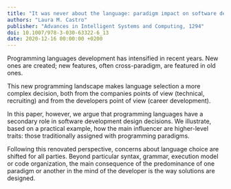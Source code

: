 ```yaml
---
title: "It was never about the language: paradigm impact on software design decisions"
authors: "Laura M. Castro"
publisher: "Advances in Intelligent Systems and Computing, 1294"
doi: 10.1007/978-3-030-63322-6_13
date: 2020-12-16 00:00:00 +0200
---
```

Programming languages development has intensified in recent years. New ones are created; new features, often cross-paradigm, are featured in old ones.

This new programming landscape makes language selection a more complex decision, both from the companies points of view (technical, recruiting) and from the developers point of view (career development).

In this paper, however, we argue that programming languages have a secondary role in software development design decisions. We illustrate, based on a practical example, how the main influencer are higher-level traits: those traditionally assigned with programming paradigms.

Following this renovated perspective, concerns about language choice are shifted for all parties. Beyond particular syntax, grammar, execution model or code organization, the main consequence of the predominance of one paradigm or another in the mind of the developer is the way solutions are designed.
